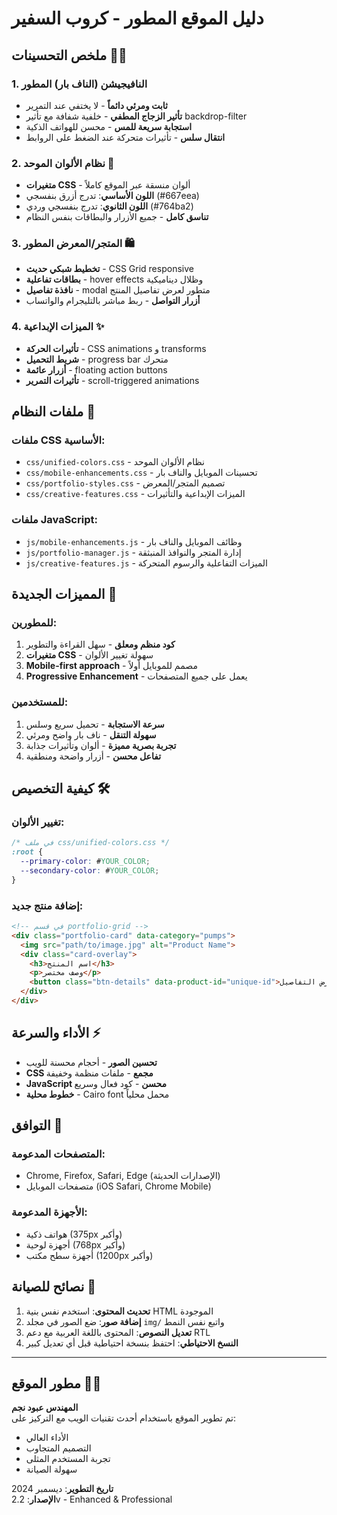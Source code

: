 # دليل الموقع المطور - كروب السفير

## ملخص التحسينات 📱✨

### 1. النافيجيشن (الناف بار) المطور
- **ثابت ومرئي دائماً** - لا يختفي عند التمرير
- **تأثير الزجاج المطفي** - خلفية شفافة مع تأثير backdrop-filter
- **استجابة سريعة للمس** - محسن للهواتف الذكية
- **انتقال سلس** - تأثيرات متحركة عند الضغط على الروابط

### 2. نظام الألوان الموحد 🎨
- **متغيرات CSS** - ألوان منسقة عبر الموقع كاملاً
- **اللون الأساسي**: تدرج أزرق بنفسجي (#667eea)
- **اللون الثانوي**: تدرج بنفسجي وردي (#764ba2)
- **تناسق كامل** - جميع الأزرار والبطاقات بنفس النظام

### 3. المتجر/المعرض المطور 🛍️
- **تخطيط شبكي حديث** - CSS Grid responsive
- **بطاقات تفاعلية** - hover effects وظلال ديناميكية
- **نافذة تفاصيل** - modal متطور لعرض تفاصيل المنتج
- **أزرار التواصل** - ربط مباشر بالتليجرام والواتساب

### 4. الميزات الإبداعية ✨
- **تأثيرات الحركة** - CSS animations و transforms
- **شريط التحميل** - progress bar متحرك
- **أزرار عائمة** - floating action buttons
- **تأثيرات التمرير** - scroll-triggered animations

## ملفات النظام 📁

### ملفات CSS الأساسية:
- `css/unified-colors.css` - نظام الألوان الموحد
- `css/mobile-enhancements.css` - تحسينات الموبايل والناف بار
- `css/portfolio-styles.css` - تصميم المتجر/المعرض
- `css/creative-features.css` - الميزات الإبداعية والتأثيرات

### ملفات JavaScript:
- `js/mobile-enhancements.js` - وظائف الموبايل والناف بار
- `js/portfolio-manager.js` - إدارة المتجر والنوافذ المنبثقة
- `js/creative-features.js` - الميزات التفاعلية والرسوم المتحركة

## المميزات الجديدة 🚀

### للمطورين:
1. **كود منظم ومعلق** - سهل القراءة والتطوير
2. **متغيرات CSS** - سهولة تغيير الألوان
3. **Mobile-first approach** - مصمم للموبايل أولاً
4. **Progressive Enhancement** - يعمل على جميع المتصفحات

### للمستخدمين:
1. **سرعة الاستجابة** - تحميل سريع وسلس
2. **سهولة التنقل** - ناف بار واضح ومرئي
3. **تجربة بصرية مميزة** - ألوان وتأثيرات جذابة
4. **تفاعل محسن** - أزرار واضحة ومنطقية

## كيفية التخصيص 🛠️

### تغيير الألوان:
```css
/* في ملف css/unified-colors.css */
:root {
  --primary-color: #YOUR_COLOR;
  --secondary-color: #YOUR_COLOR;
}
```

### إضافة منتج جديد:
```html
<!-- في قسم portfolio-grid -->
<div class="portfolio-card" data-category="pumps">
  <img src="path/to/image.jpg" alt="Product Name">
  <div class="card-overlay">
    <h3>اسم المنتج</h3>
    <p>وصف مختصر</p>
    <button class="btn-details" data-product-id="unique-id">عرض التفاصيل</button>
  </div>
</div>
```

## الأداء والسرعة ⚡

- **تحسين الصور** - أحجام محسنة للويب
- **CSS مجمع** - ملفات منظمة وخفيفة
- **JavaScript محسن** - كود فعال وسريع
- **خطوط محلية** - Cairo font محمل محلياً

## التوافق 🔧

### المتصفحات المدعومة:
- Chrome, Firefox, Safari, Edge (الإصدارات الحديثة)
- متصفحات الموبايل (iOS Safari, Chrome Mobile)

### الأجهزة المدعومة:
- هواتف ذكية (375px وأكبر)
- أجهزة لوحية (768px وأكبر)  
- أجهزة سطح مكتب (1200px وأكبر)

## نصائح للصيانة 🔧

1. **تحديث المحتوى**: استخدم نفس بنية HTML الموجودة
2. **إضافة صور**: ضع الصور في مجلد `img/` واتبع نفس النمط
3. **تعديل النصوص**: المحتوى باللغة العربية مع دعم RTL
4. **النسخ الاحتياطي**: احتفظ بنسخة احتياطية قبل أي تعديل كبير

---

## مطور الموقع 👨‍💻
**المهندس عبود نجم**  
تم تطوير الموقع باستخدام أحدث تقنيات الويب مع التركيز على:
- الأداء العالي
- التصميم المتجاوب
- تجربة المستخدم المثلى
- سهولة الصيانة

**تاريخ التطوير**: ديسمبر 2024  
**الإصدار**: 2.2v - Enhanced & Professional

